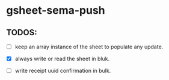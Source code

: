 # gsheet-sema-push

## TODOS:
- [ ] keep an array instance of the sheet to populate any update.
- [x] always write or read the sheet in bluk.
- [ ] write receipt uuid confirmation in bulk.

